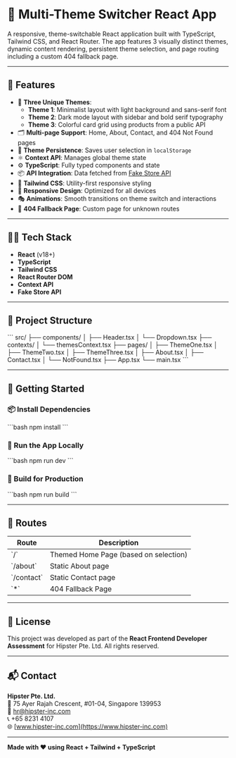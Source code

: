 # 🌈 Multi-Theme Switcher React App

A responsive, theme-switchable React application built with TypeScript, Tailwind CSS, and React Router. The app features 3 visually distinct themes, dynamic content rendering, persistent theme selection, and page routing including a custom 404 fallback page.

---

## 🚀 Features

- 🎨 **Three Unique Themes**:
  - **Theme 1**: Minimalist layout with light background and sans-serif font
  - **Theme 2**: Dark mode layout with sidebar and bold serif typography
  - **Theme 3**: Colorful card grid using products from a public API
- 🗂️ **Multi-page Support**: Home, About, Contact, and 404 Not Found pages
- 🔄 **Theme Persistence**: Saves user selection in `localStorage`
- ⚛️ **Context API**: Manages global theme state
- ⚙️ **TypeScript**: Fully typed components and state
- 📦 **API Integration**: Data fetched from [Fake Store API](https://fakestoreapi.com/)
- 💅 **Tailwind CSS**: Utility-first responsive styling
- 📱 **Responsive Design**: Optimized for all devices
- 🎭 **Animations**: Smooth transitions on theme switch and interactions
- 🚧 **404 Fallback Page**: Custom page for unknown routes

---

## 🧑‍💻 Tech Stack

- **React** (v18+)
- **TypeScript**
- **Tailwind CSS**
- **React Router DOM**
- **Context API**
- **Fake Store API**

---

## 📁 Project Structure

\`\`\`
src/
├── components/
│   ├── Header.tsx
│   └── Dropdown.tsx
├── contexts/
│   └── themesContext.tsx
├── pages/
│   ├── ThemeOne.tsx
│   ├── ThemeTwo.tsx
│   ├── ThemeThree.tsx
│   ├── About.tsx
│   ├── Contact.tsx
│   └── NotFound.tsx
├── App.tsx
└── main.tsx
\`\`\`

---

## 🧪 Getting Started

### 📦 Install Dependencies

\`\`\`bash
npm install
\`\`\`

### 🚀 Run the App Locally

\`\`\`bash
npm run dev
\`\`\`

### 🔧 Build for Production

\`\`\`bash
npm run build
\`\`\`

---

## 🔗 Routes

| Route         | Description                          |
|---------------|--------------------------------------|
| \`/\`           | Themed Home Page (based on selection)|
| \`/about\`      | Static About page                    |
| \`/contact\`    | Static Contact page                  |
| \`*\`           | 404 Fallback Page                    |

---

## 📄 License

This project was developed as part of the **React Frontend Developer Assessment** for Hipster Pte. Ltd. All rights reserved.

---

## 📬 Contact

**Hipster Pte. Ltd.**  
📍 75 Ayer Rajah Crescent, #01-04, Singapore 139953  
📧 hr@hipster-inc.com  
📞 +65 8231 4107  
🌐 [www.hipster-inc.com](https://www.hipster-inc.com)

---

**Made with ❤️ using React + Tailwind + TypeScript**

